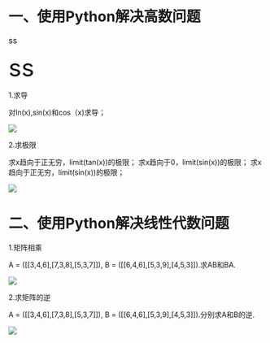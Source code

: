 # 一、使用Python解决高数问题

<p1><font size = "3"> ss </font></p1>

<font size = "10">ss </font>

1.求导

对ln(x),sin(x)和cos（x)求导；

![](https://ws1.sinaimg.cn/large/007psiIqgy1fxfvy3gzwlj30tz075jrk.jpg)

2.求极限

求x趋向于正无穷，limit(tan(x))的极限；
求x趋向于0，limit(sin(x))的极限；
求x趋向于正无穷，limit(sin(x))的极限；

![](https://ws1.sinaimg.cn/large/007psiIqgy1fxfvy6h79bj30tz066jrl.jpg)

# 二、使用Python解决线性代数问题

1.矩阵相乘

A = ([[3,4,6],[7,3,8],[5,3,7]]), B = ([[6,4,6],[5,3,9],[4,5,3]]).求AB和BA.

![](https://ws1.sinaimg.cn/large/007psiIqgy1fxfwtvthq1j30u20ac3yy.jpg)

2.求矩阵的逆

A = ([[3,4,6],[7,3,8],[5,3,7]]), B = ([[6,4,6],[5,3,9],[4,5,3]]).分别求A和B的逆.

![](https://ws1.sinaimg.cn/large/007psiIqgy1fxfx284uowj30u107lq39.jpg)